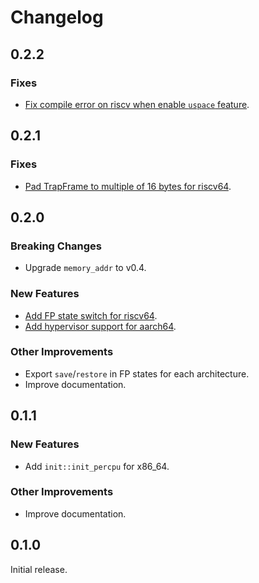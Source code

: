 # Changelog

## 0.2.2

### Fixes

* [Fix compile error on riscv when enable `uspace` feature](https://github.com/arceos-org/axcpu/pull/12).

## 0.2.1

### Fixes

* [Pad TrapFrame to multiple of 16 bytes for riscv64](https://github.com/arceos-org/axcpu/pull/11).

## 0.2.0

### Breaking Changes

* Upgrade `memory_addr` to v0.4.

### New Features

* [Add FP state switch for riscv64](https://github.com/arceos-org/axcpu/pull/2).
* [Add hypervisor support for aarch64](https://github.com/arceos-org/axcpu/pull/10).

### Other Improvements

* Export `save`/`restore` in FP states for each architecture.
* Improve documentation.

## 0.1.1

### New Features

* Add `init::init_percpu` for x86_64.

### Other Improvements

* Improve documentation.

## 0.1.0

Initial release.
